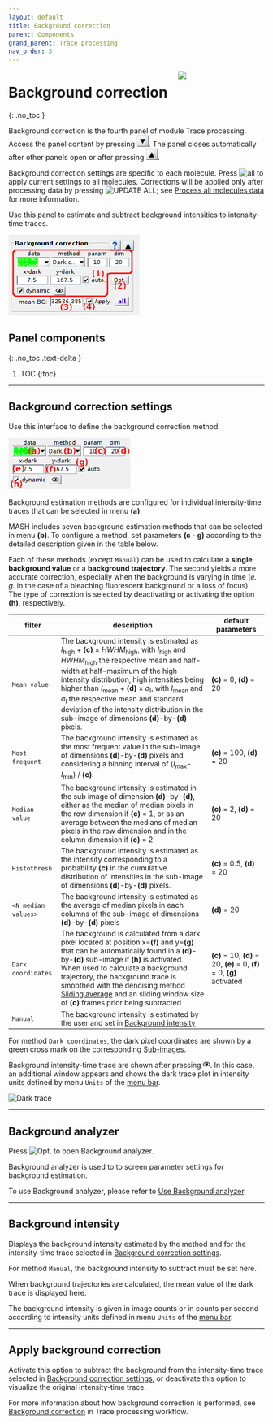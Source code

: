 ```yaml
---
layout: default
title: Background correction
parent: Components
grand_parent: Trace processing
nav_order: 3
---
```


<img src="../../assets/images/logos/logo-trace-processing_400px.png" width="170" style="float:right; margin-left: 15px;"/>

# Background correction
{: .no_toc }

Background correction is the fourth panel of module Trace processing. 
Access the panel content by pressing 
![Bottom arrow](../../assets/images/gui/interface-but-bottomarrow.png). 
The panel closes automatically after other panels open or after pressing 
![Top arrow](../../assets/images/gui/interface-but-toparrow.png). 

Background correction settings are specific to each molecule. 
Press 
![all](../../assets/images/gui/TP-but-all.png "all") to apply current settings to all molecules. 
Corrections will be applied only after processing data by pressing 
![UPDATE ALL](../../assets/images/gui/TP-but-update-all.png "UPDATE ALL"); see 
[Process all molecules data](area-control.html#process-all-molecules-data) for more information.

Use this panel to estimate and subtract background intensities to intensity-time traces.

<a class="plain" href="../../assets/images/gui/TP-panel-bg.png"><img src="../../assets/images/gui/TP-panel-bg.png" style="max-width: 258px;"/></a>

## Panel components
{: .no_toc .text-delta }

1. TOC
{:toc}


---

## Background correction settings

Use this interface to define the background correction method.

<a class="plain" href="../../assets/images/gui/TP-panel-bg-param.png"><img src="../../assets/images/gui/TP-panel-bg-param.png" style="max-width: 240px;"/></a>

Background estimation methods are configured for individual intensity-time traces that can be selected in menu **(a)**.

MASH includes seven background estimation methods that can be selected in menu **(b)**.
To configure a method, set parameters **(c - g)** according to the detailed description given in the table below.

Each of these methods (except `Manual`) can be used to calculate a **single background value** or a **background trajectory**.
The second yields a more accurate correction, especially when the background is varying in time (*e. g.* in the case of a bleaching fluorescent background or a loss of focus).
The type of correction is selected by deactivating or activating the option **(h)**, respectively.

| filter                                            | description                                                                                                                                                                                                                                                                                                                                                                                                                                                                                                                   | default parameters                                                        |
| ------------------------------------------------- | ----------------------------------------------------------------------------------------------------------------------------------------------------------------------------------------------------------------------------------------------------------------------------------------------------------------------------------------------------------------------------------------------------------------------------------------------------------------------------------------------------------------------------- | ------------------------------------------------------------------------- |
| `Mean value`                                      | The background intensity is estimated as *I*<sub>high</sub> + **(c)** &#215; *HWHM*<sub>high</sub>, with *I*<sub>high</sub> and *HWHM*<sub>high</sub> the respective mean and half-width at half-maximum of the high intensity distribution, high intensities being higher than *I*<sub>mean</sub> + **(d)** &#215; *&#963;*<sub>I</sub>, with *I*<sub>mean</sub> and *&#963;*<sub>I</sub> the respective mean and standard deviation of the intensity distribution in the sub-image of dimensions **(d)**-by-**(d)** pixels. | **(c)** = 0, **(d)** = 20                                                 |
| `Most frequent`                                   | The background intensity is estimated as the most frequent value in the sub-image of dimensions **(d)**-by-**(d)** pixels and considering a binning interval of (*I*<sub>max</sub>-*I*<sub>min</sub>) / **(c)**.                                                                                                                                                                                                                                                                                                              | **(c)** = 100, **(d)** = 20                                               |
| `Median value`                                    | The background intensity is estimated in the sub image of dimension **(d)**-by-**(d)**, either as the median of median pixels in the row dimension if **(c)** = 1, or as an average between the medians of median pixels in the row dimension and in the column dimension if **(c)** = 2                                                                                                                                                                                                                                      | **(c)** = 2, **(d)** = 20                                                 |
| `Histothresh`                                     | The background intensity is estimated as the intensity corresponding to a probability **(c)** in the cumulative distribution of intensities in the sub-image of dimensions **(d)**-by-**(d)** pixels.                                                                                                                                                                                                                                                                                                                         | **(c)** = 0.5, **(d)** = 20                                               |
| `<N median values>`                               | The background intensity is estimated as the average of median pixels in each columns of the sub-image of dimensions **(d)**-by-**(d)** pixels                                                                                                                                                                                                                                                                                                                                                                                | **(d)** = 20                                                              |
| `Dark coordinates`                                | The background is calculated from a dark pixel located at position x=**(f)** and y=**(g)** that can be automatically found in a **(d)**-by-**(d)** sub-image if **(h)** is activated. When used to calculate a background trajectory, the background trace is smoothed with the denoising method [Sliding average](panel-denoising.html#sliding-average) and an sliding window size of **(c)** frames prior being subtracted                                                                                                                                                    |  **(c)** = 10, **(d)** = 20, **(e)** = 0, **(f)** = 0, **(g)** activated  |
| `Manual`                                          | The background intensity is estimated by the user and set in [Background intensity](#background-intensity)                                                                                                                                                                                                                                                                                                                                                                                                                    |                                                                           |



For method `Dark coordinates`, the dark pixel coordinates are shown by a green cross mark on the corresponding 
[Sub-images](area-visualization.html#single-molecule-images).

Background intensity-time trace are shown after pressing 
![View](../../assets/images/gui/TP-but-view.png "View"). 
In this case, an additional window appears and shows the dark trace plot in intensity units defined by menu `Units` of the 
[menu bar](../../Getting_started.html#interface).

![Dark trace](../../assets/images/gui/TP-panel-bg-darktrace.png "Dark trace")


---

## Background analyzer

Press 
![Opt.](../../assets/images/gui/TP-but-optp.png "Opt.") to open Background analyzer.

Background analyzer is used to to screen parameter settings for background estimation.

To use Background analyzer, please refer to 
[Use Background analyzer](../functionalities/use-background-analyzer.html).


---

## Background intensity

Displays the background intensity estimated by the method  and for the intensity-time trace selected in 
[Background correction settings](#background-correction-settings).

For method `Manual`, the background intensity to subtract must be set here.

When background trajectories are calculated, the mean value of the dark trace is displayed here.

The background intensity is given in image counts or in counts per second according to intensity units defined in menu `Units` of the 
[menu bar](Getiing_started.html#interface).


---

## Apply background correction

Activate this option to subtract the background from the intensity-time trace selected in 
[Background correction settings](#background-correction-settings), or deactivate this option to visualize the original intensity-time trace.

For more information about how background correction is performed, see 
[Background correction](../workflow.html#background-correction) in Trace processing workflow.


